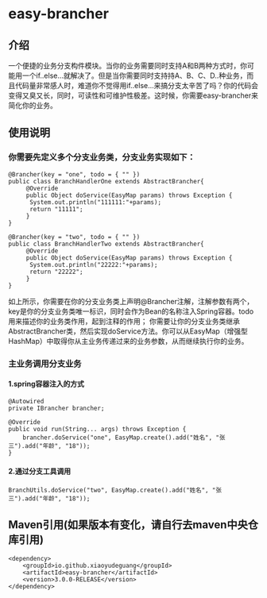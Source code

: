 # easy-brancher

## 介绍
  一个便捷的业务分支构件模块。当你的业务需要同时支持A和B两种方式时，你可能用一个if..else...就解决了。但是当你需要同时支持持A、B、C、D..种业务，而且代码量非常感人时，难道你不觉得用if..else...来搞分支太辛苦了吗？你的代码会变得又臭又长，同时，可读性和可维护性极差。这时候，你需要easy-brancher来简化你的业务。

## 使用说明
### 你需要先定义多个分支业务类，分支业务实现如下：
```
@Brancher(key = "one", todo = { "" })
public class BranchHandlerOne extends AbstractBrancher{
     @Override
     public Object doService(EasyMap params) throws Exception {
	  System.out.println("111111:"+params);
	  return "11111";
     }
}
```
```
@Brancher(key = "two", todo = { "" })
public class BranchHandlerTwo extends AbstractBrancher{
     @Override
     public Object doService(EasyMap params) throws Exception {
	  System.out.println("22222:"+params);
	  return "22222";
     }
}
```

  如上所示，你需要在你的分支业务类上声明@Brancher注解，注解参数有两个，key是你的分支业务类唯一标识，同时会作为Bean的名称注入Spring容器。todo用来描述你的业务类作用，起到注释的作用；
  你需要让你的分支业务类继承AbstractBrancher类，然后实现doService方法。你可以从EasyMap（增强型HashMap）中取得你从主业务传递过来的业务参数，从而继续执行你的业务。
### 主业务调用分支业务
#### 1.spring容器注入的方式
```
@Autowired
private IBrancher brancher;

@Override
public void run(String... args) throws Exception {
    brancher.doService("one", EasyMap.create().add("姓名", "张三").add("年龄", "18"));
}
```
#### 2.通过分支工具调用
```
BranchUtils.doService("two", EasyMap.create().add("姓名", "张三").add("年龄", "18"));
```
## Maven引用(如果版本有变化，请自行去maven中央仓库引用)
```
<dependency>
    <groupId>io.github.xiaoyudeguang</groupId>
    <artifactId>easy-brancher</artifactId>
    <version>3.0.0-RELEASE</version>
</dependency>
```
  

